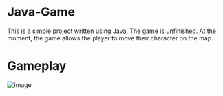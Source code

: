 # Java-Game
This is a simple project written using Java. The game is unfinished. At the moment, the game allows the player to move their character on the map.

# Gameplay


![image](https://user-images.githubusercontent.com/101141624/227220274-cf9c6579-dfda-49dd-beb5-349eb98598cb.png)


